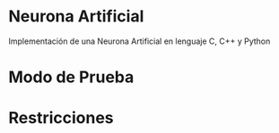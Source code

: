 # Neurona Artificial
Implementación de una Neurona Artificial en lenguaje C, C++ y Python

# Modo de Prueba

# Restricciones
